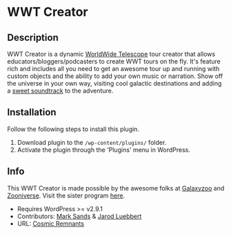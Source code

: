 # WWT Creator

## Description

WWT Creator is a dynamic [WorldWide Telescope](http://worldwidetelescope.org/) tour creator that allows educators/bloggers/podcasters to create WWT tours on the fly. It's feature rich and includes all you need to get an awesome tour up and running with custom objects and the ability to add your own music or narration. Show off the universe in your own way, visiting cool galactic destinations and adding a [sweet soundtrack](http://www.ilovem83.com/) to the adventure. 

## Installation

Follow the following steps to install this plugin.

1. Download plugin to the `/wp-content/plugins/` folder.
2. Activate the plugin through the 'Plugins' menu in WordPress.

## Info
This WWT Creator is made possible by the awesome folks at [Galaxyzoo](http://www.galaxyzoo.org) and [Zooniverse](http://www.zooniverse.org). Visit the sister program [here](http://wwt.galaxyzoo.org).

- Requires WordPress >= v2.9.1
- Contributors: [Mark Sands](http://github.com/marksands) & [Jarod Luebbert](http://www.github.com/jarodluebbert)
- URL: [Cosmic Remnants](http://www.cosmicremnants.com)